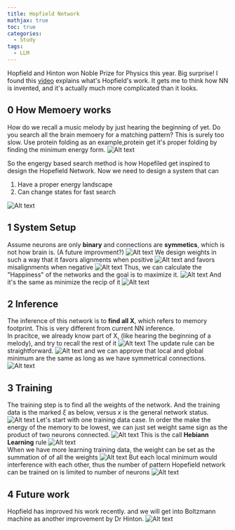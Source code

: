 ```yaml
---
title: Hopfield Network
mathjax: true
toc: true
categories:
  - Study
tags:
  - LLM
---
```


Hopfield and Hinton won Noble Prize for Physics this year. Big surprise! I found this [video](https://www.youtube.com/watch?v=1WPJdAW-sFo) explains what's Hopfield's work. It gets me to think how NN is invented, and it's actually much more complicated than it looks.

## 0 How Memoery works 
How do we recall a music melody by just hearing the beginning of yet. Do you search all the brain memoery for a matching pattern? This is surely too slow. Use protein folding as an example,protein get it's proper folding by finding the minimum energy form.
![Alt text](/assets/images/2024/24-10-11-Hopfield_files/protein.png)

So the engergy based search method is how Hopefiled get inspired to design the Hopefield Network. Now we need to design a system that can
1. Have a proper energy landscape
2. Can change states for fast search  

![Alt text](/assets/images/2024/24-10-11-Hopfield_files/information.png)

## 1 System Setup
Assume neurons are only **binary** and connections are **symmetics**, which is not how brain is. (A future improvment?)
![Alt text](/assets/images/2024/24-10-11-Hopfield_files/symmetric.png)
We design weights in such a way that it favors alignments when positive
![Alt text](/assets/images/2024/24-10-11-Hopfield_files/excitatory.png)
and favors misalignments when negative
![Alt text](/assets/images/2024/24-10-11-Hopfield_files/inhibitory.png)
Thus, we can calculate the "Happiness" of the networks and the goal is to maximize it.
![Alt text](/assets/images/2024/24-10-11-Hopfield_files/happiness.png)
And it's the same as minimize the recip of it
![Alt text](/assets/images/2024/24-10-11-Hopfield_files/goal.png)

## 2 Inference
The inference of this network is to **find all X**, which refers to memory footprint. This is very different from current NN inference.  
In pracitce, we already know part of X, (like hearing the beginning of a melody), and try to recall the rest of it
![Alt text](/assets/images/2024/24-10-11-Hopfield_files/infer.png) 
The update rule can be straightforward.
![Alt text](/assets/images/2024/24-10-11-Hopfield_files/updaterule.png)
and we can approve that local and global minimum are the same as long as we have symmetrical connections.
![Alt text](/assets/images/2024/24-10-11-Hopfield_files/localglobal.png) 

## 3 Training
The training step is to find all the weights of the network. And the training data is the marked $\xi$ as below, versus $x$ is the general network status.
![Alt text](/assets/images/2024/24-10-11-Hopfield_files/trainingdata.png) 
Let's start with one training data case. In order the make the energy of the memory to be lowest, we can just set weight same sign as the product of two neurons connected.
![Alt text](/assets/images/2024/24-10-11-Hopfield_files/lowest.png)
This is the call **Hebiann Learning** rule
![Alt text](/assets/images/2024/24-10-11-Hopfield_files/hebbian.png)  
When we have more learning training data, the weight can be set as the summation of of all the weights
![Alt text](/assets/images/2024/24-10-11-Hopfield_files/sum.png)
But each local minimum would interference with each other, thus the number of pattern Hopefield network can be trained on is limited to number of neurons
![Alt text](/assets/images/2024/24-10-11-Hopfield_files/rule.png)

## 4 Future work
Hopfield has improved his work recently. and we will get into Boltzmann machine as another improvement by Dr Hinton.
![Alt text](/assets/images/2024/24-10-11-Hopfield_files/future.png) 

